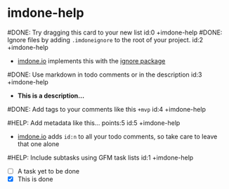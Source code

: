 imdone-help
====
#DONE: Try dragging this card to your new list id:0 +imdone-help
#DONE: Ignore files by adding `.imdoneignore` to the root of your project. id:2 +imdone-help
- [imdone.io](https://imdone.io) implements this with the [ignore package](https://www.npmjs.com/package/ignore)

#DONE: Use markdown in todo comments or in the description id:3 +imdone-help
- **This is a description...**

#DONE: Add tags to your comments like this `+mvp` id:4 +imdone-help

#HELP: Add metadata like this... points:5 id:5 +imdone-help
- [imdone.io](https://imdone.io) adds `id:n` to all your todo comments, so take care to leave that one alone

#HELP: Include subtasks using GFM task lists id:1 +imdone-help
- [ ] A task yet to be done
- [x] This is done
